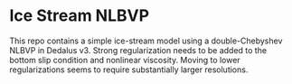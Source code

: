 
# Ice Stream NLBVP

This repo contains a simple ice-stream model using a double-Chebyshev NLBVP in Dedalus v3.
Strong regularization needs to be added to the bottom slip condition and nonlinear viscosity.
Moving to lower regularizations seems to require substantially larger resolutions.
